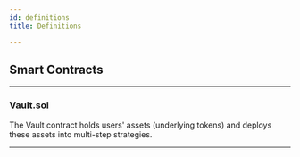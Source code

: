 ```yaml
---
id: definitions
title: Definitions

---
```


## Smart Contracts

------

### Vault.sol

The Vault contract holds users' assets (underlying tokens) and deploys these assets into multi-step strategies. 

------

 